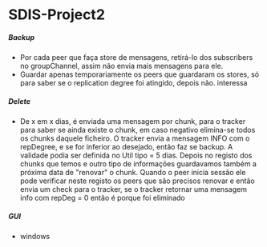 # SDIS-Project2 


##### Backup
* Por cada peer que faça store de mensagens, retirá-lo dos subscribers no groupChannel, assim não envia mais mensagens para ele.
* Guardar apenas temporariamente os peers que guardaram os stores, só para saber se o replication degree foi atingido, depois não. interessa

##### Delete
* De x em x dias, é enviada uma mensagem por chunk, para o tracker para saber se ainda existe o chunk, em caso negativo elimina-se todos os chunks daquele ficheiro. O tracker envia a mensagem INFO com o repDegree, e se for inferior ao desejado, então faz se backup. A validade podia ser definida no Util tipo = 5 dias. Depois no registo dos chunks que temos e outro tipo de informações guardavamos também a próxima data de "renovar" o chunk. Quando o peer inicia sessão ele pode verificar neste registo os peers que são precisos renovar e então envia um check para o tracker, se o tracker retornar uma mensagem info com repDeg = 0 então é porque foi eliminado


##### GUI 
* windows
